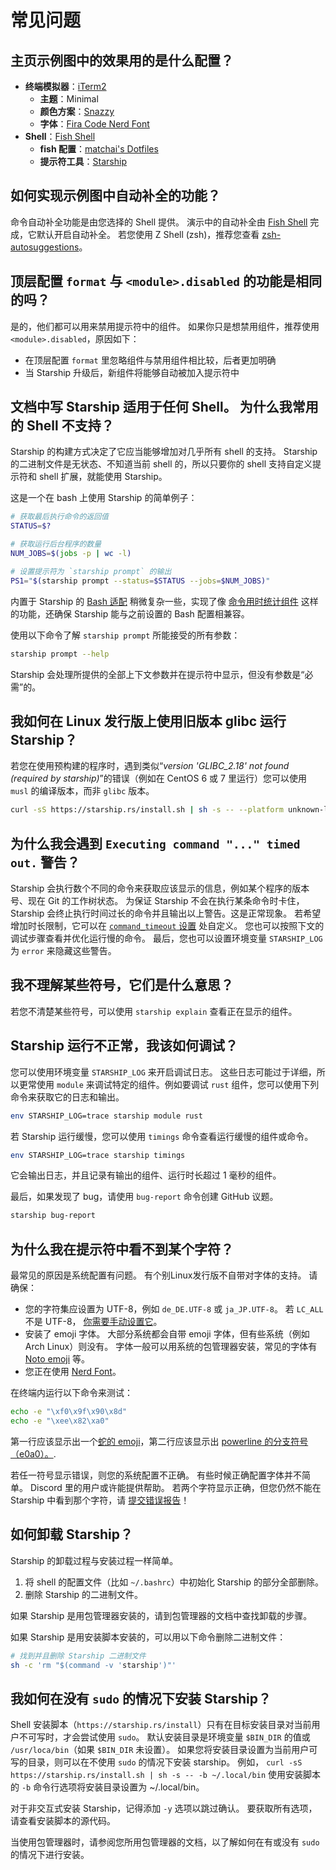 # 常见问题

## 主页示例图中的效果用的是什么配置？

- **终端模拟器**：[iTerm2](https://iterm2.com/)
  - **主题**：Minimal
  - **颜色方案**：[Snazzy](https://github.com/sindresorhus/iterm2-snazzy)
  - **字体**：[Fira Code Nerd Font](https://www.nerdfonts.com/font-downloads)
- **Shell**：[Fish Shell](https://fishshell.com/)
  - **fish 配置**：[matchai's Dotfiles](https://github.com/matchai/dotfiles/blob/b6c6a701d0af8d145a8370288c00bb9f0648b5c2/.config/fish/config.fish)
  - **提示符工具**：[Starship](https://starship.rs/)

## 如何实现示例图中自动补全的功能？

命令自动补全功能是由您选择的 Shell 提供。 演示中的自动补全由 [Fish Shell](https://fishshell.com/) 完成，它默认开启自动补全。 若您使用 Z Shell (zsh)，推荐您查看 [zsh-autosuggestions](https://github.com/zsh-users/zsh-autosuggestions)。

## 顶层配置 `format` 与 `<module>.disabled` 的功能是相同的吗？

是的，他们都可以用来禁用提示符中的组件。 如果你只是想禁用组件，推荐使用 `<module>.disabled`，原因如下：

- 在顶层配置 `format` 里忽略组件与禁用组件相比较，后者更加明确
- 当 Starship 升级后，新组件将能够自动被加入提示符中

## 文档中写 Starship 适用于任何 Shell。 为什么我常用的 Shell 不支持？

Starship 的构建方式决定了它应当能够增加对几乎所有 shell 的支持。 Starship 的二进制文件是无状态、不知道当前 shell 的，所以只要你的 shell 支持自定义提示符和 shell 扩展，就能使用 Starship。

这是一个在 bash 上使用 Starship 的简单例子：

```sh
# 获取最后执行命令的返回值
STATUS=$?

# 获取运行后台程序的数量
NUM_JOBS=$(jobs -p | wc -l)

# 设置提示符为 `starship prompt` 的输出
PS1="$(starship prompt --status=$STATUS --jobs=$NUM_JOBS)"
```

内置于 Starship 的 [Bash 适配](https://github.com/starship/starship/blob/master/src/init/starship.bash) 稍微复杂一些，实现了像 [命令用时统计组件](https://starship.rs/config/#command-duration) 这样的功能，还确保 Starship 能与之前设置的 Bash 配置相兼容。

使用以下命令了解 `starship prompt` 所能接受的所有参数：

```sh
starship prompt --help
```

Starship 会处理所提供的全部上下文参数并在提示符中显示，但没有参数是“必需”的。

## 我如何在 Linux 发行版上使用旧版本 glibc 运行 Starship？

若您在使用预构建的程序时，遇到类似“_version 'GLIBC_2.18' not found (required by starship)_”的错误（例如在 CentOS 6 或 7 里运行）您可以使用 `musl` 的编译版本，而非 `glibc` 版本。

```sh
curl -sS https://starship.rs/install.sh | sh -s -- --platform unknown-linux-musl
```

## 为什么我会遇到 `Executing command "..." timed out.` 警告？

Starship 会执行数个不同的命令来获取应该显示的信息，例如某个程序的版本号、现在 Git 的工作树状态。 为保证 Starship 不会在执行某条命令时卡住，Starship 会终止执行时间过长的命令并且输出以上警告。这是正常现象。 若希望增加时长限制，它可以在 [`command_timeout` 设置](../config/#prompt) 处自定义。 您也可以按照下文的调试步骤查看并优化运行慢的命令。 最后，您也可以设置环境变量 `STARSHIP_LOG` 为 `error` 来隐藏这些警告。

## 我不理解某些符号，它们是什么意思？

若您不清楚某些符号，可以使用 `starship explain` 查看正在显示的组件。

## Starship 运行不正常，我该如何调试？

您可以使用环境变量 `STARSHIP_LOG` 来开启调试日志。 这些日志可能过于详细，所以更常使用 `module` 来调试特定的组件。例如要调试 `rust` 组件，您可以使用下列命令来获取它的日志和输出。

```sh
env STARSHIP_LOG=trace starship module rust
```

若 Starship 运行缓慢，您可以使用 `timings` 命令查看运行缓慢的组件或命令。

```sh
env STARSHIP_LOG=trace starship timings
```

它会输出日志，并且记录有输出的组件、运行时长超过 1 毫秒的组件。

最后，如果发现了 bug，请使用 `bug-report` 命令创建 GitHub 议题。

```sh
starship bug-report
```

## 为什么我在提示符中看不到某个字符？

最常见的原因是系统配置有问题。 有个别Linux发行版不自带对字体的支持。 请确保：

- 您的字符集应设置为 UTF-8，例如 `de_DE.UTF-8` 或 `ja_JP.UTF-8`。 若 `LC_ALL` 不是 UTF-8， [你需要手动设置它](https://www.tecmint.com/set-system-locales-in-linux/)。
- 安装了 emoji 字体。 大部分系统都会自带 emoji 字体，但有些系统（例如 Arch Linux）则没有。 字体一般可以用系统的包管理器安装，常见的字体有 [Noto emoji](https://www.google.com/get/noto/help/emoji/) 等。
- 您正在使用 [Nerd Font](https://www.nerdfonts.com/)。

在终端内运行以下命令来测试：

```sh
echo -e "\xf0\x9f\x90\x8d"
echo -e "\xee\x82\xa0"
```

第一行应该显示出一个[蛇的 emoji](https://emojipedia.org/snake/)，第二行应该显示出 [powerline 的分支符号（e0a0）。](https://github.com/ryanoasis/powerline-extra-symbols#glyphs).

若任一符号显示错误，则您的系统配置不正确。 有些时候正确配置字体并不简单。 Discord 里的用户或许能提供帮助。 若两个字符显示正确，但您仍然不能在 Starship 中看到那个字符，请 [提交错误报告](https://github.com/starship/starship/issues/new/choose)！

## 如何卸载 Starship？

Starship 的卸载过程与安装过程一样简单。

1. 将 shell 的配置文件（比如 `~/.bashrc`）中初始化 Starship 的部分全部删除。
1. 删除 Starship 的二进制文件。

如果 Starship 是用包管理器安装的，请到包管理器的文档中查找卸载的步骤。

如果 Starship 是用安装脚本安装的，可以用以下命令删除二进制文件：

```sh
# 找到并且删除 Starship 二进制文件
sh -c 'rm "$(command -v 'starship')"'
```

## 我如何在没有 `sudo` 的情况下安装 Starship？

Shell 安装脚本（`https://starship.rs/install`）只有在目标安装目录对当前用户不可写时，才会尝试使用 `sudo`。 默认安装目录是环境变量 `$BIN_DIR` 的值或 `/usr/loca/bin`（如果 `$BIN_DIR` 未设置）。 如果您将安装目录设置为当前用户可写的目录，则可以在不使用 `sudo` 的情况下安装 starship。 例如， `curl -sS https://starship.rs/install.sh | sh -s -- -b ~/.local/bin` 使用安装脚本的 `-b` 命令行选项将安装目录设置为 ~/.local/bin。

对于非交互式安装 Starship，记得添加 `-y` 选项以跳过确认。 要获取所有选项，请查看安装脚本的源代码。

当使用包管理器时，请参阅您所用包管理器的文档，以了解如何在有或没有 `sudo` 的情况下进行安装。
